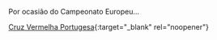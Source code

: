 Por ocasião do Campeonato Europeu... 

[Cruz Vermelha Portugesa](https://user-images.githubusercontent.com/19348109/123820940-e32d1580-d8f2-11eb-9a01-0d58e0f0a255.mp4){:target="_blank" rel="noopener"}
